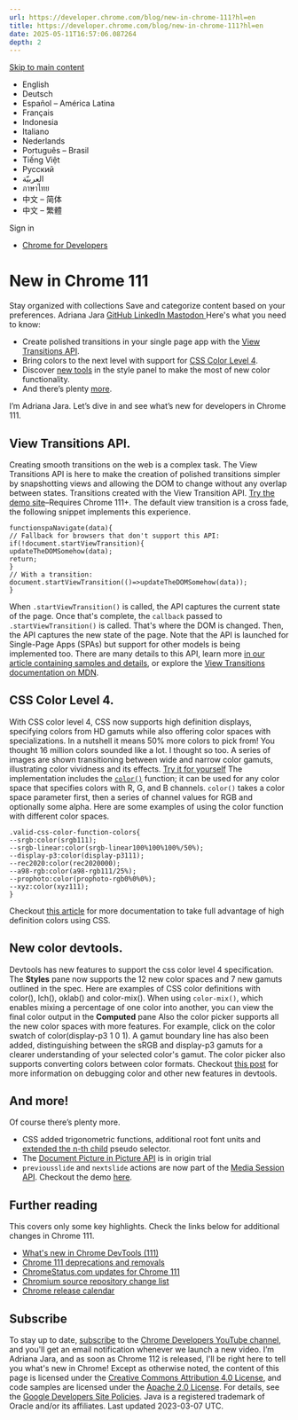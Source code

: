 ```yaml
---
url: https://developer.chrome.com/blog/new-in-chrome-111?hl=en
title: https://developer.chrome.com/blog/new-in-chrome-111?hl=en
date: 2025-05-11T16:57:06.087264
depth: 2
---
```


[ Skip to main content ](https://developer.chrome.com/blog/new-in-chrome-111?hl=en#main-content)
  * English
  * Deutsch
  * Español – América Latina
  * Français
  * Indonesia
  * Italiano
  * Nederlands
  * Português – Brasil
  * Tiếng Việt
  * Русский
  * العربيّة
  * ภาษาไทย
  * 中文 – 简体
  * 中文 – 繁體

Sign in


  * [ Chrome for Developers ](https://developer.chrome.com/)


#  New in Chrome 111 
Stay organized with collections  Save and categorize content based on your preferences. 
Adriana Jara 
[ GitHub ](https://github.com/tropicadri) [ LinkedIn ](https://www.linkedin.com/in/adrianajara) [ Mastodon ](https://hachyderm.io/@tropicadri)
Here's what you need to know:
  * Create polished transitions in your single page app with the [View Transitions API](https://developer.chrome.com/blog/new-in-chrome-111?hl=en#view-transitions-api).
  * Bring colors to the next level with support for [CSS Color Level 4](https://developer.chrome.com/blog/new-in-chrome-111?hl=en#css-color-level4).
  * Discover [new tools](https://developer.chrome.com/blog/new-in-chrome-111?hl=en#devtools-color) in the style panel to make the most of new color functionality.
  * And there’s plenty [more](https://developer.chrome.com/blog/new-in-chrome-111?hl=en#more).


I’m Adriana Jara. Let’s dive in and see what’s new for developers in Chrome 111.
## View Transitions API.
Creating smooth transitions on the web is a complex task. The View Transitions API is here to make the creation of polished transitions simpler by snapshotting views and allowing the DOM to change without any overlap between states.
Transitions created with the View Transition API. [Try the demo site](https://http203-playlist.netlify.app/)–Requires Chrome 111+.
The default view transition is a cross fade, the following snippet implements this experience.
```
functionspaNavigate(data){
// Fallback for browsers that don't support this API:
if(!document.startViewTransition){
updateTheDOMSomehow(data);
return;
}
// With a transition:
document.startViewTransition(()=>updateTheDOMSomehow(data));
}

```

When `.startViewTransition()` is called, the API captures the current state of the page.
Once that's complete, the `callback` passed to `.startViewTransition()` is called. That's where the DOM is changed. Then, the API captures the new state of the page.
Note that the API is launched for Single-Page Apps (SPAs) but support for other models is being implemented too.
There are many details to this API, learn more [in our article containing samples and details](https://developer.chrome.com/docs/web-platform/view-transitions), or explore the [View Transitions documentation on MDN](https://developer.mozilla.org/docs/Web/API/View_Transitions_API).
## CSS Color Level 4.
With CSS color level 4, CSS now supports high definition displays, specifying colors from HD gamuts while also offering color spaces with specializations.
In a nutshell it means 50% more colors to pick from! You thought 16 million colors sounded like a lot. I thought so too.
A series of images are shown transitioning between wide and narrow color gamuts, illustrating color vividness and its effects. [Try it for yourself](https://ciechanow.ski/color-spaces/#:~:text=you%20can%20drag%20the%20slider%20to%20see%20how%20the%20extent%20of%20the%20chromaticity%20triangle%20corresponds%20to%20the%20representable%20colors.)
The implementation includes the [`color()`](https://developer.mozilla.org/docs/Web/CSS/color_value/color) function; it can be used for any color space that specifies colors with R, G, and B channels. `color()` takes a color space parameter first, then a series of channel values for RGB and optionally some alpha.
Here are some examples of using the color function with different color spaces.
```
.valid-css-color-function-colors{
--srgb:color(srgb111);
--srgb-linear:color(srgb-linear100%100%100%/50%);
--display-p3:color(display-p3111);
--rec2020:color(rec2020000);
--a98-rgb:color(a98-rgb111/25%);
--prophoto:color(prophoto-rgb0%0%0%);
--xyz:color(xyz111);
}

```

Checkout [this article](https://developer.chrome.com/docs/css-ui/high-definition-css-color-guide) for more documentation to take full advantage of high definition colors using CSS.
## New color devtools.
Devtools has new features to support the css color level 4 specification.
The **Styles** pane now supports the 12 new color spaces and 7 new gamuts outlined in the spec. Here are examples of CSS color definitions with color(), lch(), oklab() and color-mix().
When using `color-mix()`, which enables mixing a percentage of one color into another, you can view the final color output in the **Computed** pane 
Also the color picker supports all the new color spaces with more features. For example, click on the color swatch of color(display-p3 1 0 1). A gamut boundary line has also been added, distinguishing between the sRGB and display-p3 gamuts for a clearer understanding of your selected color's gamut. 
The color picker also supports converting colors between color formats.
Checkout [this post](https://developer.chrome.com/blog/new-in-devtools-111) for more information on debugging color and other new features in devtools.
## And more!
Of course there’s plenty more.
  * CSS added trigonometric functions, additional root font units and [extended the n-th child](https://developer.chrome.com/articles/css-nth-child-of-s) pseudo selector.
  * The [Document Picture in Picture API](https://developer.chrome.com/docs/web-platform/document-picture-in-picture) is in origin trial
  * `previousslide` and `nextslide` actions are now part of the [Media Session API](https://web.dev/media-session). Checkout the demo [here](https://googlechrome.github.io/samples/media-session/slides.html).


## Further reading
This covers only some key highlights. Check the links below for additional changes in Chrome 111.
  * [What's new in Chrome DevTools (111)](https://developer.chrome.com/blog/new-in-devtools-111)
  * [Chrome 111 deprecations and removals](https://developer.chrome.com/blog/deps-rems-111)
  * [ChromeStatus.com updates for Chrome 111](https://www.chromestatus.com/features#milestone%3D111)
  * [Chromium source repository change list](https://chromium.googlesource.com/chromium/src/+log/110.0.5481.186..111.0.5563.53)
  * [Chrome release calendar](https://chromiumdash.appspot.com/schedule)


## Subscribe
To stay up to date, [subscribe](https://goo.gl/6FP1a5) to the [Chrome Developers YouTube channel](https://www.youtube.com/user/ChromeDevelopers/), and you'll get an email notification whenever we launch a new video.
I’m Adriana Jara, and as soon as Chrome 112 is released, I'll be right here to tell you what's new in Chrome!
Except as otherwise noted, the content of this page is licensed under the [Creative Commons Attribution 4.0 License](https://creativecommons.org/licenses/by/4.0/), and code samples are licensed under the [Apache 2.0 License](https://www.apache.org/licenses/LICENSE-2.0). For details, see the [Google Developers Site Policies](https://developers.google.com/site-policies). Java is a registered trademark of Oracle and/or its affiliates.
Last updated 2023-03-07 UTC.

